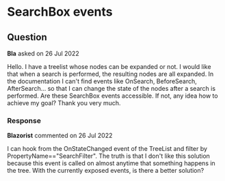 # SearchBox events

## Question

**Bla** asked on 26 Jul 2022

Hello. I have a treelist whose nodes can be expanded or not. I would like that when a search is performed, the resulting nodes are all expanded. In the documentation I can't find events like OnSearch, BeforeSearch, AfterSearch... so that I can change the state of the nodes after a search is performed. Are these SearchBox events accessible. If not, any idea how to achieve my goal? Thank you very much.

### Response

**Blazorist** commented on 26 Jul 2022

I can hook from the OnStateChanged event of the TreeList and filter by PropertyName=="SearchFilter". The truth is that I don't like this solution because this event is called on almost anytime that something happens in the tree. With the currently exposed events, is there a better solution?
